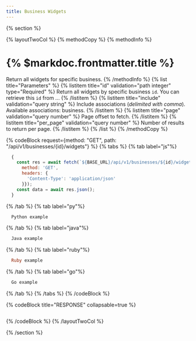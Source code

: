 ```yaml
---
title: Business Widgets
---
```

{% section %}

{% layoutTwoCol %}
{% methodCopy %}
{% methodInfo %}
  # {% $markdoc.frontmatter.title %}
  Return all widgets for specific business.
{% /methodInfo %}
{% list title="Parameters" %}
  {% listitem title="id" validation="path integer" type="Required" %}
  Return all widgets by specific business `id`. You can retrieve this `id` from ...
  {% /listitem %}
  {% listitem title="include" validation="query string" %}
  Include associations (*delimited with comma*). Available associations: business.
  {% /listitem %}
  {% listitem title="page" validation="query number" %}
  Page offset to fetch.
  {% /listitem %}
  {% listitem title="per_page" validation="query number" %}
  Number of results to return per page.
  {% /listitem %}
{% /list %}
{% /methodCopy %}

{% codeBlock request={method: "GET", path: "/api/v1/businesses/{id}/widgets"} %}
{% tabs %}
  {% tab label="js"%}
  ```js
    {
      const res = await fetch(`${BASE_URL}/api/v1/businesses/${id}/widgets`, {
        method: 'GET',
        headers: {
          'Content-Type': 'application/json'
        }});
      const data = await res.json();
    }
  ```
  {% /tab %}
  {% tab label="py"%}
  ```py
    Python example
  ```
  {% /tab %}
  {% tab label="java"%}
  ```java
    Java example
  ```
  {% /tab %}
  {% tab label="ruby"%}
  ```ruby
    Ruby example
  ```
  {% /tab %}
  {% tab label="go"%}
  ```go
    Go example
  ```
  {% /tab %}
{% /tabs %}
{% /codeBlock %}

{% codeBlock title="RESPONSE" collapsable=true %}
  ```json
  ```
{% /codeBlock %}
{% /layoutTwoCol %}

{% /section %}
